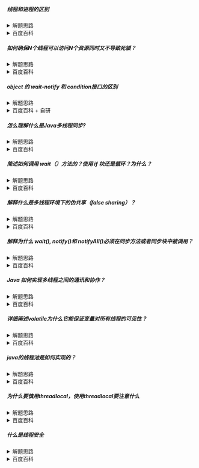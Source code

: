 ##### 线程和进程的区别

<details>
    <summary>
        解题思路
    </summary>
 从各自的存在的意义，实际占用资源的情况 和 特点（独立性、通信等）进行分析
 理论上，线程是进程的子集
</details>
<details>
    <summary>
        百度百科
    </summary><br>
  线程和进程在操作系统中都是为了实现并发执行的一种手段，但它们有以下关键的区别：

* 资源占用：线程是进程的子集，每个线程共享其所属进程的资源，包括代码、数据和系统资源。而进程是独立的，拥有自己的资源，如内存空间、文件描述符等。
* 执行方式：进程是独立执行的，有完整的地址空间和系统资源。线程作为进程的组成部分，多个线程共享进程的资源。
* 开销：进程的创建和销毁需要较大的开销，因为需要分配和回收资源。而线程的创建和销毁的开销相对较小，因为它们共享进程的资源。
* 并发性：由于线程共享进程资源，同一进程的多个线程之间可以直接读写共享内存，执行速度更快，因此并发性高。而进程间通信（IPC）需要通过专门的机制，如管道、消息队列、信号量等，相对较慢。
* 独立性：进程是独立的，一个进程出现问题不会影响其他进程的执行。线程则不同，一个线程的错误可能导致整个进程的崩溃。
* 系统支持：现代操作系统都支持多线程编程，而多进程编程在一些情况下可能不受支持或效率低下。
* 通信和同步：进程间通信（IPC）和同步较为复杂，需要使用专门的机制。线程间通信（inter-thread communication）和同步则较为简单，因为它们共享内存空间。

总的来说，进程和线程在资源占用、执行方式、开销、并发性、独立性、系统支持和通信同步等方面存在显著差异。选择使用哪种方式取决于具体的应用场景和需求。

</details>

##### 如何确保N个线程可以访问N个资源同时又不导致死锁？
<details>
    <summary>
        解题思路
    </summary>
 
* 围绕死锁的形成条件：多线程`交替乱序`同时获取`多把锁`，并且获取锁的方式是`死等`。 
* 例：线程1 先获取锁A，再获取锁B，线程2 先获取锁B，在获取锁A
</details>
<details>
    <summary>
        百度百科
    </summary>

* 资源编号与按顺序访问：对所有资源进行唯一编号，并且线程总是按照升序请求资源。如果线程已持有 ID 为 2 的资源，然后又请求 ID 为 1 的资源，则该线程会被阻塞，直到它释放 ID 为 2 的资源。这种策略可以消除循环等待条件，从而避免死锁。
  * 简单说就是不要同时获取多把锁。顺序访问共享资源
* 超时与重试：为资源请求设置超时时间。如果线程在预定时间内无法获得所需资源，它会释放其已经持有的所有资源，然后等待一段随机时间后重试。这种方式可以打破死锁的四个必要条件之一，从而避免死锁。
* 使用锁层次结构：锁层次结构是一种设计约定，它要求线程按照特定的顺序获取锁，从而避免循环等待。这种方式需要开发者对锁的使用有深入的理解和良好的纪律，但在大型系统中可能难以实现。
  * 按照固定的顺序获取多把锁
* 使用锁管理器：使用一种中央化的锁管理器，如分布式锁服务，这种服务可以在全局范围内对锁的获取进行排序和协调，以避免死锁。
* 减少锁的粒度：通过降低锁的粒度，可以减少线程之间的竞争。比如，使用细粒度的锁，只有需要访问一小部分数据的线程才会被阻塞，其他线程则可以继续执行。
* 使用尝试锁（TryLock）：Java 的 java.util.concurrent.locks 包提供了尝试锁（TryLock）的机制。线程可以使用 tryLock() 方法尝试获取锁，如果成功则立即返回 true，否则立即返回 false。这样，线程可以选择等待或者执行其他任务，从而降低死锁的可能性。
</details>

##### object 的 wait-notify 和 condition接口的区别

<details>
    <summary>
        解题思路
    </summary>
    <br>
    可以从使用上和原理上进行说明
</details>
<details>
    <summary>
        百度百科 + 自研
    </summary>
    
* wait()方法和Condition接口都是用于线程间的同步和协调的工具。
* wait()方法是Object类的成员，搭配synchronized使用
* 而Condition接口提供了一种更细粒度的控制，可以用于实现更复杂的同步需求，搭配lock一起使用
* 受阻塞的线程状态都是waiting，wait是on monitor object，condition 是parking
* notify和signal行为不同
  * notify : 立即恢复等待的线程，然后线程尝试获取锁，所以线程又马上进入锁等待状态 BLOCKED (on object monitor)
  * signal : condition和lock都是在AQS内部实现，parking线程可直接从condition的waiter队列head弹出，追加到lock的waiter队列中
    * 此过程线程未被唤醒，直到lock排队轮到该线程获后，该线程被唤醒同时获取到锁。
    * 这一点上使得signal 优于notify，避免了至少两次无用的线程状态切换。
</details>

##### 怎么理解什么是Java多线程同步?

<details>
    <summary>
        解题思路
    </summary>
    <br>
    同步可以理解为并发控制。就场景和方案说明。
</details>
<details>
    <summary>
        百度百科
    </summary>

* Java多线程同步指的是在多个线程同时访问共享资源时，为了保证数据的一致性和正确性，必须对资源的访问进行协调。这种协调可以通过互斥锁和共享锁来实现。
* 互斥锁可以通过synchronized关键字实现以及lock接口，它能够保证同一时刻只有一个线程能够访问被synchronized保护的资源，从而实现资源的互斥访问。当一个线程获得互斥锁并进入同步代码块时，其他线程将被阻塞，直到该线程释放互斥锁。
* 共享锁可以通过ReentrantReadWriteLock实现。它允许多个线程同时访问共享资源，但在写入数据时只允许一个线程进行。这种锁适用于读操作远多于写操作的场景，可以提高并发性能。
</details>

##### 简述如何调用 wait（）方法的？使用 if 块还是循环？为什么？

<details>
    <summary>
        解题思路
    </summary>

1. 虚假唤醒概念
2. ABA问题
3. 这个问题，其实不用想synchronized的底层问题，其实就是线程唤醒操作不具备原子性，就会引发ABA问题。其实无论wait-notify还是condition接口，都会出现。而解决ABA问题的办法就是循环CAS。
</details>
<details>
    <summary>
        百度百科
    </summary>

* 在Java中，wait()方法被用于使当前线程等待，直到其他线程调用该对象的notify()或notifyAll()方法。调用wait()方法时，需要将其放在synchronized块或方法中，因为wait()方法会释放对象锁，允许其他线程进入synchronized块。
* 通常，为了避免不必要的错误和混淆，我们使用循环来调用wait()方法，而不是简单的if块。原因主要有以下几点：
  * 避免虚假唤醒：在多线程环境中，线程的唤醒不一定因为我们期待的notify()或notifyAll()被调用，也可能是因为其他原因（比如“虚假唤醒”）。因此，使用循环来调用wait()方法并检查预期条件是否满足，可以确保线程在继续执行前满足正确的条件。
  * 确保正确性：使用循环可以让我们更好地控制线程唤醒后的行为。如果只用if块，一旦线程被唤醒，就会立即继续执行。但如果唤醒的时候条件并没有满足我们的预期，那么就可能导致程序出错。
</details>

##### 解释什么是多线程环境下的伪共享（false sharing）？

<details>
    <summary>
        解题思路
    </summary>

* `volatile 关键字`
* 连续的volatile变量不要出现同一段缓冲区中。
</details>
<details>
    <summary>
        百度百科
    </summary>
    <br>
多线程环境下的伪共享（false sharing）是指由于缓存一致性协议的影响，不同线程访问同一缓存行中的不同数据造成的性能下降现象。在多处理器系统中，每个处理器都有自己的局部缓存，当多个线程在不同的处理器上运行时，它们可能会对相同的缓存行进行操作。如果这些线程对变量的修改依赖于相同的缓存行，即使它们操作的是不同的数据，也会出现伪共享问题。
</details>

##### 解释为什么 wait(), notify()和 notifyAll()必须在同步方法或者同步块中被调用？

<details>
    <summary>
        解题思路
    </summary>

      从wait-notify的语义上，wait会释放锁，notify交还锁
      可以从condition的实现进行分析，wait-notify模式的实现，
      1、需要两个保证线程安全的队列，一个存储等待线程，一个存储就绪线程
      2、需要一个锁，保证线程的同步。
      而监视器正好符合这两个要求，所以选择监视器实现wait-notify。而监视器搭配synchronized正好合适。
</details>
<details>
    <summary>
        百度百科
    </summary><br>

* 1、wait的语义：线程释放锁。释放锁必须先获取到锁
* 2、java锁的实现，依赖JVM内置的Monitor监视器。对象被关联到监视器对象上。默认情况下，对象的监视器为空，只有在对象首次被加锁时才初始化。
* 3、wait的实现是让当前线程进入到监视器的等待(阻塞)队列中，为了保证新增的原子性，需要依赖锁。印证：进入wait的线程状态为waiting(on monitor object)
* 4、而notify的实现是把等待队列的线程移动到就绪(排队)队列中。为了保证移动的原子性，所以需要加锁。 印证：被notify的线程状态为blocked(on monitor object)
* 5、monitor关联的两个队列本身属于共享数据，对于共享数据的修改，为了保证线程安全，前置锁刚好解决这个问题。
</details>

##### Java 如何实现多线程之间的通讯和协作？

<details>
    <summary>
        解题思路
    </summary>

        这个问题可以作为整个多线程的导火索。

</details>
<details>
    <summary>
        百度百科
    </summary><br>

1. 等待通知模型
   * 使用 wait() 和 notify() 方法: wait() 和 notify() 方法可用于实现线程间的通信。这些方法必须在 synchronized 块或方法中调用。当一个线程调用对象的 wait() 方法时，它释放对象的锁，让其他线程可以获取该锁并访问该对象。当其他线程调用 notify() 或 notifyAll() 方法时，正在等待的线程将被唤醒。
   * 使用JUC下的Condition接口 
2. 锁机制
   * 使用 synchronized 关键字: synchronized 关键字可以用于方法或代码块，以实现线程间的同步。当一个线程进入 synchronized 代码块时，其他试图进入此代码块的线程将被阻塞，直到第一个线程退出该代码块。这种方式可以用于实现线程间的同步和协作。
   * JUC下的Lock
3. JUC下的工具类
   * CountDownLatch 是一个同步辅助工具，它允许一个或多个线程等待，直到在其他线程执行的一组操作完成。
   * CyclicBarrier 是一个同步辅助工具，它允许一组线程互相等待，直到所有线程都达到某个公共屏障点（Barrier point）。
4. 使用Future接口
   * 构建线程时传入FutureTask而不是Runnable
   * 使用任务编排如：CompletableFuture 和 forkJoin等
5. 使用同步队列: Java 的 java.util.concurrent 包提供了 BlockingQueue 接口，它是一个线程安全的队列，可用于线程间的通信。一个线程可以将任务添加到队列中，而另一个线程可以从队列中取出任务。这种方式可以很方便地实现生产者-消费者模式。
6. thread.join 因为它要等另一个线程结束才会执行，而我们为了节省资源常常会选择复用线程，所以这个方法也基本没有用武之地了。
</details>

##### 详细阐述volatile为什么它能保证变量对所有线程的可见性？

<details>
    <summary>
        解题思路
    </summary>

      volatile的原理以及特性：可见性 、 顺序性 以及 不保证原子性
</details>
<details>
    <summary>
        百度百科
    </summary><br>

volatile是Java语言中的一个关键字，它能够确保多线程环境下变量的可见性和顺序性。具体来说，volatile关键字能保证如下两个特性：

* `可见性`：当一个线程修改了一个volatile变量的值，新值对其他线程来说能够立即知道。
* `顺序性`：volatile能够保证指令的执行顺序不被重排。
下面我们详细解释一下这两个特性：
### 可见性
* 在Java中，每个线程都有自己的工作内存，线程之间共享主存。当线程读取变量时，它首先在工作内存中查找该变量的值，如果工作内存中没有该变量的值，那么会从主存中读取。同样地，当线程修改一个变量的值时，它首先会更新工作内存中的值，然后再决定是否把工作内存中的值刷新到主存。
* 在多线程环境下，如果一个线程想要读取另一个线程修改的变量值，那么它必须通过工作内存来读取。然而，如果两个线程都在工作内存中找不到该变量的值，那么它们都会从主存中读取该变量的值。此时，就可能出现一个线程读取到另一个线程已经修改但尚未刷新到主存的变量值的情况，这就是所谓的“脏读”。
* volatile关键字能够禁止这种“脏读”。当一个线程修改了一个volatile变量的值后，它会立即把该变量的值刷新到主存。其他线程在读取该变量时，会直接从主存中读取到最新的值，从而确保了可见性。
### 顺序性
* 在多线程环境下，由于CPU的乱序执行和缓存一致性的问题，指令的执行顺序可能会发生重排。这可能会导致一个线程在另一个线程之前就完成了操作，从而产生不可预知的结果。
* volatile关键字能够防止这种情况发生。当一个线程修改了一个volatile变量后，它会立即把该变量的值刷新到主存。这个操作是一个“store-store”操作，它会强制CPU把该操作之前的所有指令都执行完毕。这样就能够保证指令的执行顺序不被重排，从而保证多线程环境下的正确性。

需要注意的是，虽然volatile能够保证可见性和顺序性，但它并不能保证原子性。也就是说，volatile无法保证复合操作（例如自增或自减等）在多线程环境下的安全性。如果需要保证原子性，那么需要使用其他的同步机制，例如synchronized关键字或者java.util.concurrent.atomic包中的原子类。
</details>

##### java的线程池是如何实现的？

<details>
    <summary>
        解题思路
    </summary>

       类似问题：
       1. 构造函数的参数个数
       2. 线程池中线程的创建和销毁过程
       3. 任务调度的过程
       线程池就那么点东西，主要看怎么组织语言
</details>
<details>
    <summary>
        百度百科
    </summary><br>

Java中的线程池是通过java.util.concurrent包中的ExecutorService接口实现的。ExecutorService接口是Java中线程池的核心，它提供了一组方法来管理线程，包括创建、启动、关闭线程等。

线程池的实现通常包括以下几个步骤：

1. 定义线程池的参数：线程池的大小（核心线程数）、最大线程数、存活时间等。
2. 创建线程池：通过Executors类或直接实现ExecutorService接口来创建线程池。
3. 提交任务：通过execute()或submit()方法将任务提交给线程池。
4. 线程池调度：线程池根据任务的数量和当前线程池的状态来调度任务。如果当前线程数小于核心线程数，则创建一个新的线程执行任务；如果当前线程数已经达到核心线程数，但仍有任务等待执行，则将任务放入等待队列中；如果当前线程数已经超过核心线程数，且等待队列已满，则根据任务优先级和等待时间等因素决定是否创建新的线程。
5. 线程池关闭：通过shutdown()或shutdownNow()方法关闭线程池。关闭后，线程池不再接受新的任务，但会继续执行已提交的任务。
6. 监控线程池：通过ThreadPoolExecutor类提供的监控方法来获取线程池的状态信息，如已提交的任务数、已完成的任务数、核心线程数等。

总的来说，Java中的线程池通过控制线程的数量和状态来优化系统资源的使用，提高程序的性能和响应速度。
</details>

##### 为什么要慎用threadlocal，使用threadlocal要注意什么

<details>
    <summary>
        解题思路
    </summary>

        threadlocal原理

</details>
<details>
    <summary>
        百度百科
    </summary><br>

ThreadLocal被设计用于处理线程局部变量，它能够为每个线程提供独立的变量副本，从而避免多个线程之间共享变量可能引发的问题。然而，过度使用ThreadLocal可能导致内存泄漏问题。这是因为在Java中，每个线程都有自己的堆栈，当线程不再需要时，其堆栈上的所有对象都应该被垃圾回收。然而，ThreadLocal对象是弱引用的，这意味着当线程结束时，ThreadLocal对象可能不会被垃圾回收。这可能会导致内存泄漏问题。

在使用ThreadLocal时，需要注意以下几点：

* 初始化：ThreadLocal应该在静态代码块中进行初始化，以确保每个线程都拥有自己的实例。
* 值的管理：ThreadLocal实例应该被视为不可变的，不应该在多个线程之间共享。每个线程应该只使用自己的实例。
* 内存泄漏问题：如果ThreadLocal实例被存储在Thread对象中，并且线程结束时没有清除这些实例，可能会导致内存泄漏。因此，在使用ThreadLocal时，应该注意在适当的时候清除实例。
* 线程安全问题：虽然ThreadLocal本身是线程安全的，但是在使用ThreadLocal时需要注意避免条件竞争和死锁等问题。
</details>

##### 什么是线程安全

<details>
    <summary>
        解题思路
    </summary>

        

</details>
<details>
    <summary>
        百度百科
    </summary><br>

多个线程访问某个方法时，不管你通过怎样的调用方式或者说这些线程如何交替的执行，我们在主程序中不需要去做任何的同步，这个类的结果行为都是我们设想的正确行为，那么我们就可以说这个类时线程安全的。
</details>
